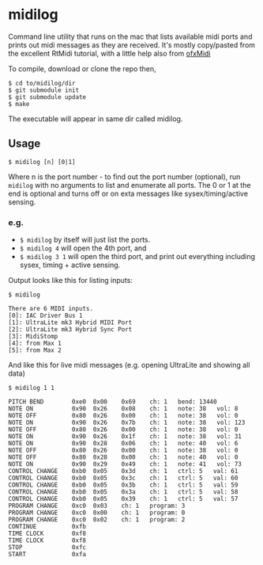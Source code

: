 # midilog
Command line utility that runs on the mac that lists available midi ports and prints out midi messages as they are received. It's mostly copy/pasted from the excellent RtMidi tutorial, with a little help also from [ofxMidi](https://github.com/danomatika/ofxMidi)

To compile, download or clone the repo then,
```
$ cd to/midilog/dir
$ git submodule init
$ git submodule update
$ make
```

The executable will appear in same dir called midilog. 


## Usage

```
$ midilog [n] [0|1]
```

Where n is the port number - to find out the port number (optional), run `midilog` with no arguments to list and enumerate all ports. The 0 or 1 at the end is optional and turns off or on exta messages like sysex/timing/active sensing.


### e.g.
* `$ midilog` by itself will just list the ports. 
* `$ midilog 4` will open the 4th port, and 
* `$ midilog 3 1` will open the third port, and print out everything including sysex, timing + active sensing.


Output looks like this for listing inputs: 

```
$ midilog
```

```
There are 6 MIDI inputs.
[0]: IAC Driver Bus 1
[1]: UltraLite mk3 Hybrid MIDI Port
[2]: UltraLite mk3 Hybrid Sync Port
[3]: MidiStomp
[4]: from Max 1
[5]: from Max 2
```

And like this for live midi messages (e.g. opening UltraLite and showing all data)

```
$ midilog 1 1
```

```
PITCH BEND        0xe0	0x00	0x69	ch: 1   bend: 13440
NOTE ON           0x90	0x26	0x08	ch: 1   note: 38   vol: 8
NOTE OFF          0x80	0x26	0x00	ch: 1   note: 38   vol: 0
NOTE ON           0x90	0x26	0x7b	ch: 1   note: 38   vol: 123
NOTE OFF          0x80	0x26	0x00	ch: 1   note: 38   vol: 0
NOTE ON           0x90	0x26	0x1f	ch: 1   note: 38   vol: 31
NOTE ON           0x90	0x28	0x06	ch: 1   note: 40   vol: 6
NOTE OFF          0x80	0x26	0x00	ch: 1   note: 38   vol: 0
NOTE OFF          0x80	0x28	0x00	ch: 1   note: 40   vol: 0
NOTE ON           0x90	0x29	0x49	ch: 1   note: 41   vol: 73
CONTROL CHANGE    0xb0	0x05	0x3d	ch: 1   ctrl: 5   val: 61
CONTROL CHANGE    0xb0	0x05	0x3c	ch: 1   ctrl: 5   val: 60
CONTROL CHANGE    0xb0	0x05	0x3b	ch: 1   ctrl: 5   val: 59
CONTROL CHANGE    0xb0	0x05	0x3a	ch: 1   ctrl: 5   val: 58
CONTROL CHANGE    0xb0	0x05	0x39	ch: 1   ctrl: 5   val: 57
PROGRAM CHANGE    0xc0	0x03	ch: 1   program: 3
PROGRAM CHANGE    0xc0	0x00	ch: 1   program: 0
PROGRAM CHANGE    0xc0	0x02	ch: 1   program: 2
CONTINUE          0xfb	
TIME CLOCK        0xf8	
TIME CLOCK        0xf8	
STOP              0xfc	
START             0xfa	

```
